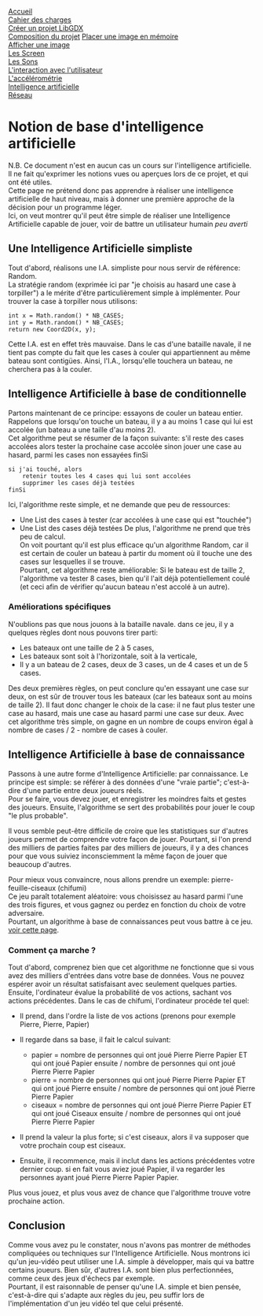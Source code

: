 [Accueil](accueil.html)  
[Cahier des charges](cahier_des_charges.html)  
[Créer un projet LibGDX](creer_projet.html)  
[Composition du projet](les_bases_du_projet.html)
[Placer une image en mémoire](Les_Images_en_LibGDX.html)  
[Afficher une image](les_bases_du_painting.html)  
[Les Screen](screens.html)  
[Les Sons](sons.html)  
[L'interaction avec l'utilisateur](reaction.html)  
[L'accélérométrie](accélérométrie.html)  
[Intelligence artificielle](intelligence_artificielle.html)  
[Réseau](reseau.html)  


# Notion de base d'intelligence artificielle #


N.B. Ce document n'est en aucun cas un cours sur l'intelligence artificielle. Il ne fait qu'exprimer les notions vues ou aperçues lors de ce projet, et qui ont été utiles.  
Cette page ne prétend donc pas apprendre à réaliser une intelligence artificielle de haut niveau, mais à donner une première approche de la décision pour un programme léger.  
Ici, on veut montrer qu'il peut être simple de réaliser une Intelligence Artificielle capable de jouer, voir de battre un utilisateur humain _peu averti_

## Une Intelligence Artificielle simpliste ##
Tout d'abord, réalisons une I.A. simpliste pour nous servir de référence: Random.  
La stratégie random (exprimée ici par "je choisis au hasard une case à torpiller") a le mérite d'être particulièrement simple à implémenter. Pour trouver la case à torpiller nous utilisons:

	int x = Math.random() * NB_CASES;
	int y = Math.random() * NB_CASES;
	return new Coord2D(x, y);

Cette I.A. est en effet très mauvaise. Dans le cas d'une bataille navale, il ne tient pas compte du fait que les cases à couler qui appartiennent au même bateau sont contigües. Ainsi, l'I.A., lorsqu'elle touchera un bateau, ne cherchera pas à la couler.  

## Intelligence Artificielle à base de conditionnelle ##
Partons maintenant de ce principe: essayons de couler un bateau entier. Rappelons que lorsqu'on touche un bateau, il y a au moins 1 case qui lui est accolée (un bateau a une taille d'au moins 2).  
Cet algorithme peut se résumer de la façon suivante:
	s'il reste des cases accolées alors
		tester la prochaine case accolée
	sinon
		jouer une case au hasard, parmi les cases non essayées
	finSi

	si j'ai touché, alors
		retenir toutes les 4 cases qui lui sont accolées
		supprimer les cases déjà testées
	finSi

Ici, l'algorithme reste simple, et ne demande que peu de ressources:
 * Une List des cases à tester (car accolées à une case qui est "touchée")
 * Une List des cases déjà testées
De plus, l'algorithme ne prend que très peu de calcul.  
On voit pourtant qu'il est plus efficace qu'un algorithme Random, car il est certain de couler un bateau à partir du moment où il touche une des cases sur lesquelles il se trouve.  
Pourtant, cet algorithme reste améliorable: Si le bateau est de taille 2, l'algorithme va tester 8 cases, bien qu'il l'ait déjà potentiellement coulé (et ceci afin de vérifier qu'aucun bateau n'est accolé à un autre).

### Améliorations spécifiques ###
N'oublions pas que nous jouons à la bataille navale. dans ce jeu, il y a quelques règles dont nous pouvons tirer parti:
 * Les bateaux ont une taille de 2 à 5 cases,
 * Les bateaux sont soit à l'horizontale, soit à la verticale,
 * Il y a un bateau de 2 cases, deux de 3 cases, un de 4 cases et un de 5 cases.

Des deux premières règles, on peut conclure qu'en essayant une case sur deux, on est sûr de trouver tous les bateaux (car les bateaux sont au moins de taille 2). Il faut donc changer le choix de la case: il ne faut plus tester une case au hasard, mais une case au hasard parmi une case sur deux. Avec cet algorithme très simple, on gagne en un nombre de coups environ égal à  
nombre de cases / 2 - nombre de cases à couler.


## Intelligence Artificielle à base de connaissance ##
Passons à une autre forme d'Intelligence Artificielle: par connaissance.
Le principe est simple: se référer à des données d'une "vraie partie"; c'est-à-dire d'une partie entre deux joueurs réels.  
Pour se faire, vous devez jouer, et enregistrer les moindres faits et gestes des joueurs. Ensuite, l'algorithme se sert des probabilités pour jouer le coup "le plus probable".

Il vous semble peut-être difficile de croire que les statistiques sur d'autres joueurs permet de comprendre votre façon de jouer. Pourtant, si l'on prend des milliers de parties faites par des milliers de joueurs, il y a des chances pour que vous suiviez inconsciemment la même façon de jouer que beaucoup d'autres.  

Pour mieux vous convaincre, nous allons prendre un exemple: pierre-feuille-ciseaux (chifumi)  
Ce jeu paraît totalement aléatoire: vous choisissez au hasard parmi l'une des trois figures, et vous gagnez ou perdez en fonction du choix de votre adversaire.  
Pourtant, un algorithme à base de connaissances peut vous battre à ce jeu. [voir cette page](http://www.nytimes.com/interactive/science/rock-paper-scissors.html?_r=0).

### Comment ça marche ? ###
Tout d'abord, comprenez bien que cet algorithme ne fonctionne que si vous avez des milliers d'entrées dans votre base de données. Vous ne pouvez espérer avoir un résultat satisfaisant avec seulement quelques parties.  
Ensuite, l'ordinateur évalue la probabilité de vos actions, sachant vos actions précédentes.
Dans le cas de chifumi, l'ordinateur procéde tel quel:

 * Il prend, dans l'ordre la liste de vos actions (prenons pour exemple Pierre, Pierre, Papier)
 * Il regarde dans sa base, il fait le calcul suivant:
 	* papier = nombre de personnes qui ont joué Pierre Pierre Papier ET qui ont joué Papier ensuite / nombre de personnes qui ont joué Pierre Pierre Papier
 	* pierre = nombre de personnes qui ont joué Pierre Pierre Papier ET qui ont joué Pierre ensuite / nombre de personnes qui ont joué Pierre Pierre Papier
 	* ciseaux = nombre de personnes qui ont joué Pierre Pierre Papier ET qui ont joué Ciseaux ensuite / nombre de personnes qui ont joué Pierre Pierre Papier
 * Il prend la valeur la plus forte; si c'est ciseaux, alors il va supposer que votre prochain coup est ciseaux. 

 * Ensuite, il recommence, mais il inclut dans les actions précédentes votre dernier coup. si en fait vous aviez joué Papier, il va regarder les personnes ayant joué Pierre Pierre Papier Papier.

Plus vous jouez, et plus vous avez de chance que l'algorithme trouve votre prochaine action.


## Conclusion ##
Comme vous avez pu le constater, nous n'avons pas montrer de méthodes compliquées ou techniques sur l'Intelligence Artificielle. Nous montrons ici qu'un jeu-vidéo peut utiliser une I.A. simple à développer, mais qui va battre certains joueurs. Bien sûr, d'autres I.A. sont bien plus perfectionnées, comme ceux des jeux d'échecs par exemple.  
Pourtant, il est raisonnable de penser qu'une I.A. simple et bien pensée, c'est-à-dire qui s'adapte aux règles du jeu, peu suffir lors de l'implémentation d'un jeu vidéo tel que celui présenté.
